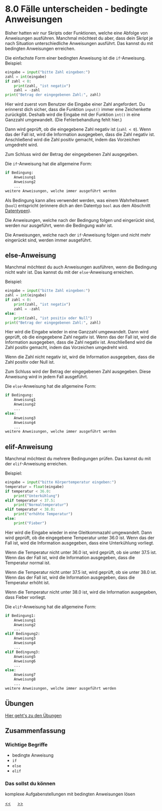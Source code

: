 # 8.0 Fälle unterscheiden - bedingte Anweisungen

Bisher hatten wir nur Skripts oder Funktionen, 
welche eine Abfolge von Anweisungen ausführen.
Manchmal möchtest du aber, dass dein Skript je nach 
Situation unterschiedliche Anweisungen ausführt.
Das kannst du mit bedingten Anweisungen erreichen.

Die einfachste Form einer bedingten Anweisung ist die `if`-Anweisung.
Beispiel:

```python
eingabe = input("bitte Zahl eingeben:")
zahl = int(eingabe)
if zahl < 0:
    print(zahl, "ist negativ")
    zahl = -zahl
print("Betrag der eingegebenen Zahl:", zahl)
```

Hier wird zuerst vom Benutzer die Eingabe einer Zahl angefordert.
Du erinnerst dich sicher, dass die Funktion `input()` immer eine Zeichenkette zurückgibt.
Deshalb wird die Eingabe mit der Funktion `int()` in eine Ganzzahl umgewandelt.
(Die Fehlerbehandlung fehlt hier.)

Dann wird geprüft, ob die eingegebene Zahl negativ ist (`zahl < 0`).
Wenn das der Fall ist, wird die Information ausgegeben, dass die Zahl negativ ist.
Anschließend wird die Zahl positiv gemacht, indem das Vorzeichen umgedreht wird.

Zum Schluss wird der Betrag der eingegebenen Zahl ausgegeben.

Die `if`-Anweisung hat die allgemeine Form:

```python
if Bedingung:
    Anweisung1
    Anweisung2
    ...
weitere Anweisungen, welche immer ausgeführt werden
```

Als Bedingung kann alles verwendet werden, 
was einem Wahrheitswert (`bool`) entspricht
(erinnere dich an den Datentyp `bool` aus
dem Abschnitt [Datentypen](03.1_Datentypen)).

Die Anweisungen, welche nach der Bedingung folgen und eingerückt sind,
werden nur ausgeführt, wenn die Bedingung wahr ist.

Die Anweisungen, welche nach der `if`-Anweisung folgen und nicht mehr eingerückt sind,
werden immer ausgeführt.

## else-Anweisung

Manchmal möchtest du auch Anweisungen ausführen, wenn die Bedingung nicht wahr ist.
Das kannst du mit der `else`-Anweisung erreichen.

Beispiel:

```python
eingabe = input("bitte Zahl eingeben:")
zahl = int(eingabe)
if zahl < 0:
    print(zahl, "ist negativ")
    zahl = -zahl
else:
    print(zahl, "ist positiv oder Null")
print("Betrag der eingegebenen Zahl:", zahl)
```

Hier wird die Eingabe wieder in eine Ganzzahl umgewandelt.
Dann wird geprüft, ob die eingegebene Zahl negativ ist.
Wenn das der Fall ist, wird die Information ausgegeben, dass die Zahl negativ ist.
Anschließend wird die Zahl positiv gemacht, indem das Vorzeichen umgedreht wird.

Wenn die Zahl nicht negativ ist, wird die Information ausgegeben, 
dass die Zahl positiv oder Null ist.

Zum Schluss wird der Betrag der eingegebenen Zahl ausgegeben. 
Diese Anweisung wird in jedem Fall ausgeführt.

Die `else`-Anweisung hat die allgemeine Form:

```python
if Bedingung:
    Anweisung1
    Anweisung2
    ...
else:
    Anweisung3
    Anweisung4
    ...
weitere Anweisungen, welche immer ausgeführt werden
```

## elif-Anweisung

Manchmal möchtest du mehrere Bedingungen prüfen.
Das kannst du mit der `elif`-Anweisung erreichen.

Beispiel:

```python
eingabe = input("bitte Körpertemperatur eingeben:")
temperatur = float(eingabe)
if temperatur < 36.0:
    print("Unterkühlung")
elif temperatur < 37.5:
    print("Normaltemperatur")
elif temperatur < 38.0:
    print("erhöhte Temperatur")
else:
    print("Fieber")
``` 

Hier wird die Eingabe wieder in eine Gleitkommazahl umgewandelt.
Dann wird geprüft, ob die eingegebene Temperatur unter 36.0 ist.
Wenn das der Fall ist, wird die Information ausgegeben, dass eine Unterkühlung vorliegt.

Wenn die Temperatur nicht unter 36.0 ist, wird geprüft, ob sie unter 37.5 ist.
Wenn das der Fall ist, wird die Information ausgegeben, dass die Temperatur normal ist.

Wenn die Temperatur nicht unter 37.5 ist, wird geprüft, ob sie unter 38.0 ist.
Wenn das der Fall ist, wird die Information ausgegeben, dass die Temperatur erhöht ist.

Wenn die Temperatur nicht unter 38.0 ist, wird die Information ausgegeben, dass Fieber vorliegt.


Die `elif`-Anweisung hat die allgemeine Form:

```python
if Bedingung1:
    Anweisung1
    Anweisung2
    ...
elif Bedingung2:
    Anweisung3
    Anweisung4
    ...
elif Bedingung3:
    Anweisung5
    Anweisung6
    ...
else:
    Anweisung7
    Anweisung8
    ...
weitere Anweisungen, welche immer ausgeführt werden
```


## Übungen
[Hier geht's zu den Übungen](../uebungen/UE_08.0_IfElse.md)

## Zusammenfassung
### Wichtige Begriffe
- bedingte Anweisung
- `if`
- `else`
- `elif`

### Das sollst du können
komplexe Aufgabenstellungen mit bedingten Anweisungen lösen






[<<](07.1_Fehlerbehandlung.md) &emsp; [>>](09.0_Listen.md)